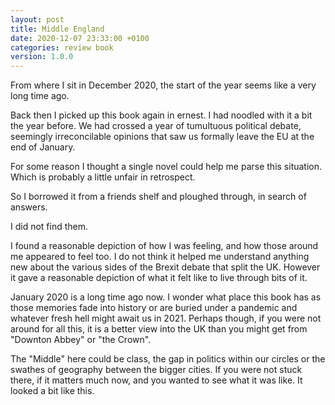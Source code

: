 ```yaml
---
layout: post
title: Middle England
date: 2020-12-07 23:33:00 +0100
categories: review book
version: 1.0.0
---
```


From where I sit in December 2020, the start of the year seems like a very long time ago.

Back then I picked up this book again in ernest. I had noodled with it a bit the year before. We had crossed a year of tumultuous political debate, seemingly irreconcilable opinions that saw us formally leave the EU at the end of January.

For some reason I thought a single novel could help me parse this situation. Which is probably a little unfair in retrospect.

So I borrowed it from a friends shelf and ploughed through, in search of answers.

I did not find them.

I found a reasonable depiction of how I was feeling, and how those around me appeared to feel too. I do not think it helped me understand anything new about the various sides of the Brexit debate that split the UK. However it gave a reasonable depiction of what it felt like to live through bits of it.

January 2020 is a long time ago now. I wonder what place this book has as those memories fade into history or are buried under a pandemic and whatever fresh hell might await us in 2021. Perhaps though, if you were not around for all this, it is a better view into the UK than you might get from "Downton Abbey" or "the Crown".

The "Middle" here could be class, the gap in politics within our circles or the swathes of geography between the bigger cities. If you were not stuck there, if it matters much now, and you wanted to see what it was like. It looked a bit like this.
